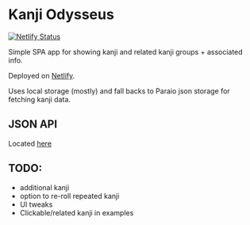 # Kanji Odysseus

[![Netlify Status](https://api.netlify.com/api/v1/badges/390f1848-ccda-4009-a091-56ed36941d2e/deploy-status)](https://app.netlify.com/sites/kanji-odysseus/deploys)

Simple SPA app for showing kanji and related kanji groups + associated info.

Deployed on [Netlify](https://github.com/Xifax/kanji-odysseus).

Uses local storage (mostly) and fall backs to Paraio json storage for fetching kanji data.
## JSON API

Located [here](https://paraio.com/v1/kanji/${kanji_id}?accessKey=app:kanji-odysseus)

## TODO:

- additional kanji
- option to re-roll repeated kanji 
- UI tweaks
- Clickable/related kanji in examples